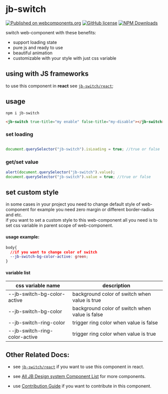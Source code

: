 # jb-switch


[![Published on webcomponents.org](https://img.shields.io/badge/webcomponents.org-published-blue.svg)](https://www.webcomponents.org/element/jb-switch)
[![GitHub license](https://img.shields.io/badge/license-MIT-brightgreen.svg)](https://raw.githubusercontent.com/javadbat/jb-switch/main/LICENSE)
[![NPM Downloads](https://img.shields.io/npm/dw/jb-switch)](https://www.npmjs.com/package/jb-switch)

switch web-component with these benefits:

- support loading state
- pure js and ready to use
- beautiful animation
- customizable with your style with just css variable

## using with JS frameworks

to use this component in **react** see [`jb-switch/react`](https://github.com/javadbat/jb-switch/tree/main/react);

## usage
```terminal
npm i jb-switch
```

```html
<jb-switch true-title="my enable" false-title="my-disable"></jb-switch>
```
### set loading
```javascript

document.querySelector("jb-switch").isLoading = true; //true or false

```
### get/set value
```javascript
alert(document.querySelector("jb-switch").value);
document.querySelector("jb-switch").value = true; //true or false

```
## set custom style

in some cases in your project you need to change default style of web-component for example you need zero margin or different border-radius and etc.    
if you want to set a custom style to this web-component all you need is to set css variable in parent scope of web-component.
#### usage example:

```css
body{
  //if you want to change color of switch 
  --jb-switch-bg-color-active: green;
}
```
#### variable list
 
| css variable name                             | description                                                               |
| -------------                                 | -------------                                                             |
| --jb-switch-bg-color-active                   | background color of switch when value is true                             |
| --jb-switch-bg-color                          | background color of switch when value is false                            |
| --jb-switch-ring-color                        | trigger ring color when value is false                                    |
| --jb-switch-ring-color-active                 | trigger ring color when value is true                                     |

## Other Related Docs:

- see [`jb-switch/react`](https://github.com/javadbat/jb-switch/tree/main/react) if you want to use this component in react.

- see [All JB Design system Component List](https://javadbat.github.io/design-system/) for more components.

- use [Contribution Guide](https://github.com/javadbat/design-system/blob/main/docs/contribution-guide.md) if you want to contribute in this component.